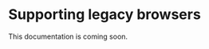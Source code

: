 # Supporting legacy browsers

This documentation is coming soon.

<!-- Babel, with its preset environment plugin, allows you to compile your JavaScript code to target your intended environment. File/module bundlers can optimize your code and output it however you like. Combine the two and suddenly you can easily serve one version of your code to modern browsers, and a totally different version to legacy browsers. -->

